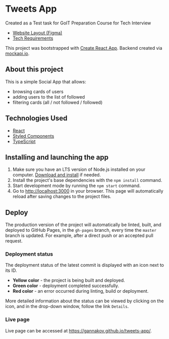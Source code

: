# Tweets App

Created as a Test task for GoIT Preparation Course for Tech Interview

- [Website Layout (Figma)](https://www.figma.com/file/zun1oP6NmS2Lmgbcj6e1IG/Test?node-id=7-89&t=gbK7eMVCtuvJng9E-0)
- [Tech Requirements](https://drive.google.com/file/d/1XQnUiuhy6zndS8wN9ZonHZV6Iu0esiA1/view)

This project was bootstrapped with [Create React App](https://github.com/facebook/create-react-app). Backend created via [mockapi.io](https://mockapi.io/projects).

## About this project

This is a simple Social App that allows:

- browsing cards of users
- adding users to the list of followed
- filtering cards (all / not followed / followed)

## Technologies Used

- [React](https://reactjs.org/)
- [Styled Components](https://styled-components.com/)
- [TypeScript](https://www.typescriptlang.org/)

## Installing and launching the app

1. Make sure you have an LTS version of Node.js installed on your computer.
   [Download and install](https://nodejs.org/en/) if needed.
2. Install the project's base dependencies with the `npm install` command.
3. Start development mode by running the `npm start` command.
4. Go to [http://localhost:3000](http://localhost:3000) in your browser. This
   page will automatically reload after saving changes to the project files.

## Deploy

The production version of the project will automatically be linted, built, and
deployed to GitHub Pages, in the `gh-pages` branch, every time the `master` branch
is updated. For example, after a direct push or an accepted pull request.

### Deployment status

The deployment status of the latest commit is displayed with an icon next to its
ID.

- **Yellow color** - the project is being built and deployed.
- **Green color** - deployment completed successfully.
- **Red color** - an error occurred during linting, build or deployment.

More detailed information about the status can be viewed by clicking on the
icon, and in the drop-down window, follow the link `Details`.

### Live page

Live page can be accessed at <https://gannakov.github.io/tweets-app/>.
